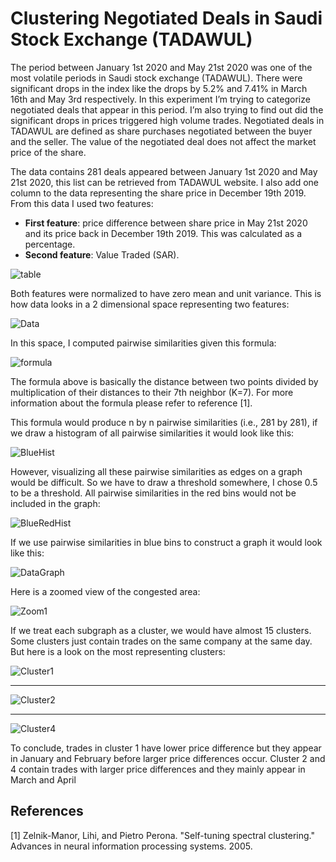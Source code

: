 # Clustering Negotiated Deals in Saudi Stock Exchange (TADAWUL)

The period between January 1st 2020 and May 21st 2020 was one of the most volatile periods in Saudi stock exchange (TADAWUL). There were significant drops in the index like the drops by 5.2% and 7.41% in March 16th and May 3rd respectively. In this experiment I’m trying to categorize negotiated deals that appear in this period. I’m also trying to find out did the significant drops in prices triggered high volume trades. Negotiated deals in TADAWUL are defined as share purchases negotiated between the buyer and the seller. The value of the negotiated deal does not affect the market price of the share.

The data contains 281 deals appeared between January 1st 2020 and May 21st 2020, this list can be retrieved from TADAWUL website. I also add one column to the data representing the share price in December 19th 2019. From this data I used two features:
* **First feature**: price difference between share price in May 21st 2020 and its price back in December 19th 2019. This was calculated as a percentage.
* **Second feature**: Value Traded (SAR).

![table](https://github.com/user-attachments/assets/4a8a9591-9909-4535-b5ec-61e27dc99b60)

Both features were normalized to have zero mean and unit variance. This is how data looks in a 2 dimensional space representing two features:

![Data](https://github.com/user-attachments/assets/f1dc63d4-0408-488c-83a7-c737b258d92a)

In this space, I computed pairwise similarities given this formula:

![formula](https://github.com/user-attachments/assets/b028e359-94a4-4c00-b0ce-1d6b4595a788)

The formula above is basically the distance between two points divided by multiplication of their distances to their 7th neighbor (K=7). For more information about the formula please refer to reference [1].

This formula would produce n by n pairwise similarities (i.e., 281 by 281), if we draw a histogram of all pairwise similarities it would look like this:

![BlueHist](https://github.com/user-attachments/assets/8c4a2985-95dc-4a71-b6c0-922307f70afd)

However, visualizing all these pairwise similarities as edges on a graph would be difficult. So we have to draw a threshold somewhere, I chose 0.5 to be a threshold. All pairwise similarities in the red bins would not be included in the graph:

![BlueRedHist](https://github.com/user-attachments/assets/d8808341-469c-4233-b0f2-c1dbda620f34)

If we use pairwise similarities in blue bins to construct a graph it would look like this:

![DataGraph](https://github.com/user-attachments/assets/cf607154-54d6-491d-9244-6c742594da9f)

Here is a zoomed view of the congested area:

![Zoom1](https://github.com/user-attachments/assets/73be77ca-58a2-4d74-806f-e3a7b9421407)

If we treat each subgraph as a cluster, we would have almost 15 clusters. Some clusters just contain trades on the same company at the same day. But here is a look on the most representing clusters:

![Cluster1](https://github.com/user-attachments/assets/78165476-68c9-4ed4-afd1-da782bcd91a0)

---

![Cluster2](https://github.com/user-attachments/assets/3d2ac6df-d95d-4d33-919b-e2e0c54d8b36)

---

![Cluster4](https://github.com/user-attachments/assets/ebff764e-1ea4-4d4c-86f9-2b539e90e09b)

To conclude, trades in cluster 1 have lower price difference but they appear in January and February before larger price differences occur. Cluster 2 and 4 contain trades with larger price differences and they mainly appear in March and April

## References
[1] Zelnik-Manor, Lihi, and Pietro Perona. "Self-tuning spectral clustering." Advances in neural information processing systems. 2005.
